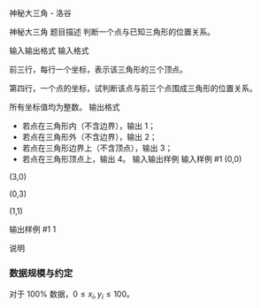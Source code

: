 



神秘大三角 - 洛谷














神秘大三角
题目描述
判断一个点与已知三角形的位置关系。

输入输出格式
输入格式

前三行，每行一个坐标，表示该三角形的三个顶点。

第四行，一个点的坐标，试判断该点与前三个点围成三角形的位置关系。

所有坐标值均为整数。
输出格式

- 若点在三角形内（不含边界），输出 $1$；
- 若点在三角形外（不含边界），输出 $2$；
- 若点在三角形边界上（不含顶点），输出 $3$；
- 若点在三角形顶点上，输出 $4$。
输入输出样例
输入样例 #1
(0,0)
(3,0)
(0,3)
(1,1)

输出样例 #1
1

说明
### 数据规模与约定

对于 $100\%$ 数据，$0\le x_i,y_i\le 100$。

 






